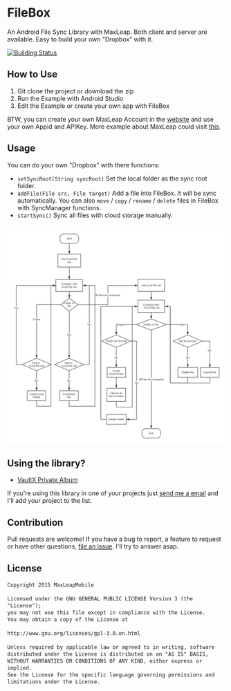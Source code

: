 # FileBox 

An Android File Sync Library with MaxLeap. Both client and server are available. Easy to build your own "Dropbox" with it.

[![Building Status](https://travis-ci.org/MaxLeapMobile/FileBox.svg?branch=master)](https://travis-ci.org/MaxLeapMobile/FileBox)

## How to Use

1. Git clone the project or download the zip
2. Run the Example with Android Studio
3. Edit the Example or create your own app with FileBox
 
BTW, you can create your own MaxLeap Account in the [website](https://leap.as) and use your own Appid and APIKey. More example about MaxLeap could visit [this](https://github.com/LeapCloud?utf8=%E2%9C%93&query=demo).

## Usage

You can do your own "Dropbox" with there functions:

* `setSyncRoot(String syncRoot)` Set the local folder as the sync root folder.
* `addFile(File src, File target)` Add a file into FileBox. It will be sync automatically. You can also `move` / `copy` / `rename` / `delete` files in FileBox with SyncManager functions.
* `startSync()` Sync all files with cloud storage manually.
 
![Process](https://raw.githubusercontent.com/MaxLeapMobile/FileBox/master/others/process.png)

## Using the library?

* [VaultX Private Album](https://play.google.com/store/apps/details?id=com.ilegendsoft.jupiter)

If you're using this library in one of your projects just [send me a email](mailto:support@leap.as) and I'll add your project to the list.

## Contribution

Pull requests are welcome! If you have a bug to report, a feature to request or have other questions, [file an issue](https://github.com/MaxLeapMobile/FileBox/issues). I'll try to answer asap.

## License

	Copyright 2015 MaxLeapMobile

	Licensed under the GNU GENERAL PUBLIC LICENSE Version 3 (the "License");
	you may not use this file except in compliance with the License.
	You may obtain a copy of the License at

	http://www.gnu.org/licenses/gpl-3.0.en.html

	Unless required by applicable law or agreed to in writing, software
	distributed under the License is distributed on an "AS IS" BASIS,
	WITHOUT WARRANTIES OR CONDITIONS OF ANY KIND, either express or implied.
	See the License for the specific language governing permissions and
	limitations under the License.
